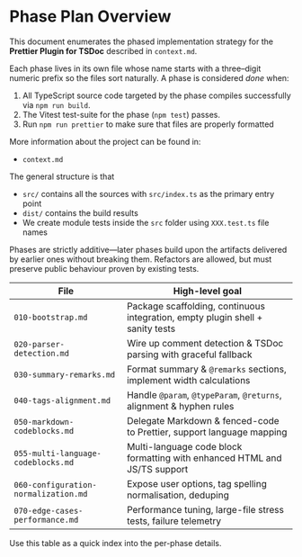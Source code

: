 # Phase Plan Overview

This document enumerates the phased implementation strategy for the
**Prettier&nbsp;Plugin&nbsp;for&nbsp;TSDoc** described in `context.md`.

Each phase lives in its own file whose name starts with a three–digit numeric
prefix so the files sort naturally. A phase is considered _done_ when:

1. All TypeScript source code targeted by the phase compiles successfully via
   `npm run build`.
2. The Vitest test-suite for the phase (`npm test`) passes.
3. Run `npm run prettier` to make sure that files are properly formatted

More information about the project can be found in:

- `context.md`

The general structure is that

- `src/` contains all the sources with `src/index.ts` as the primary entry point
- `dist/` contains the build results
- We create module tests inside the `src` folder using `XXX.test.ts` file names

Phases are strictly additive—later phases build upon the artifacts delivered by
earlier ones without breaking them. Refactors are allowed, but must preserve
public behaviour proven by existing tests.

| File                                 | High-level goal                                                                |
| ------------------------------------ | ------------------------------------------------------------------------------ |
| `010-bootstrap.md`                   | Package scaffolding, continuous integration, empty plugin shell + sanity tests |
| `020-parser-detection.md`            | Wire up comment detection & TSDoc parsing with graceful fallback               |
| `030-summary-remarks.md`             | Format summary & `@remarks` sections, implement width calculations             |
| `040-tags-alignment.md`              | Handle `@param`, `@typeParam`, `@returns`, alignment & hyphen rules            |
| `050-markdown-codeblocks.md`         | Delegate Markdown & fenced-code to Prettier, support language mapping          |
| `055-multi-language-codeblocks.md`   | Multi-language code block formatting with enhanced HTML and JS/TS support      |
| `060-configuration-normalization.md` | Expose user options, tag spelling normalisation, deduping                      |
| `070-edge-cases-performance.md`      | Performance tuning, large-file stress tests, failure telemetry                 |

Use this table as a quick index into the per-phase details.
